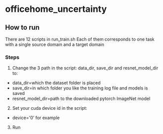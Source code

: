 # officehome_uncertainty

## How to run
There are 12 scripts in run_train.sh
Each of them corresponds to one task with a single source domain and a target domain
### Steps
1. Change the 3 path in the script: data_dir, save_dir and resnet_model_dir to: 
- data_dir=which the dataset folder is placed
- save_dir=in which folder you like the training log file and models is saved
- resnet_model_dir=path to the downloaded pytorch ImageNet model
2. Set your cuda device id in the script:
- device='0' for example
3. Run
